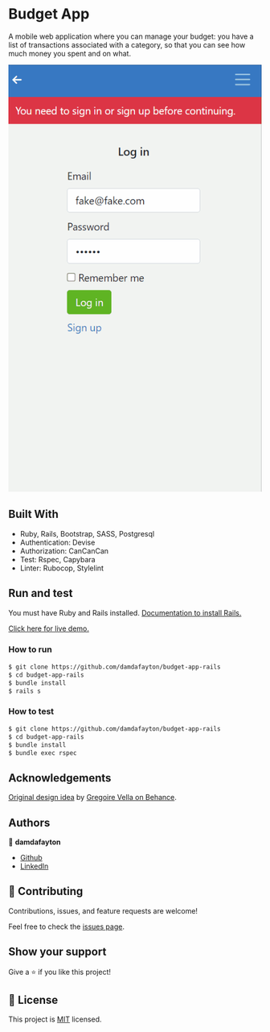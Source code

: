 # Budget App

A mobile web application where you can manage your budget: you have a list of transactions associated with a category, so that you can see how much money you spent and on what.

![](./ss_budget_app_rails.gif)

## Built With

- Ruby, Rails, Bootstrap, SASS, Postgresql
- Authentication: Devise
- Authorization: CanCanCan
- Test: Rspec, Capybara
- Linter: Rubocop, Stylelint

## Run and test
You must have Ruby and Rails installed.
[Documentation to install Rails.](https://guides.rubyonrails.org/v5.0/getting_started.html)

[Click here for live demo.](https://damdafayton-budget.herokuapp.com/)

### How to run

```
$ git clone https://github.com/damdafayton/budget-app-rails
$ cd budget-app-rails
$ bundle install
$ rails s
```

### How to test
```
$ git clone https://github.com/damdafayton/budget-app-rails
$ cd budget-app-rails
$ bundle install
$ bundle exec rspec
```

## Acknowledgements

[Original design idea](https://www.behance.net/gallery/19759151/Snapscan-iOs-design-and-branding?tracking_source=) by [Gregoire Vella on Behance](https://www.behance.net/gregoirevella).

## Authors

👤 **damdafayton**

- [Github](https://github.com/damdafayton)
- [LinkedIn](https://linkedin.com/in/damdafayton)


## 🤝 Contributing

Contributions, issues, and feature requests are welcome!

Feel free to check the [issues page](../../issues/).


## Show your support

Give a ⭐️ if you like this project!


## 📝 License

This project is [MIT](./MIT.md) licensed.
